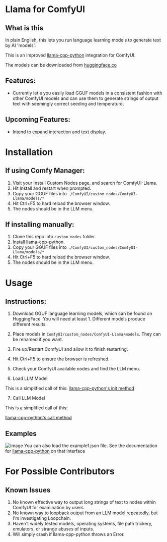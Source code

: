 # Llama for ComfyUI

## What is this
In plain English, this lets you run language learning models to generate text by AI 'models'.

This is an improved [llama-cpp-python](https://github.com/abetlen/llama-cpp-python) integration for ComfyUI.

The models can be downloaded from [huggingface.co](https://huggingface.co/models?pipeline_tag=text-generation&sort=trending&search=GGUF)

## Features:
- Currently let's you easily load GGUF models in a consistent fashion with other ComfyUI models and can use them to generate strings of output text with seemingly correct seeding and temperature.

## Upcoming Features:
- Intend to expand interaction and text display.

# Installation

## If using Comfy Manager:
1. Visit your Install Custom Nodes page, and search for ComfyUI-Llama.
2. Hit Install and restart when prompted.
3. Copy your GGUF files into ```./ComfyUI/custom_nodes/ComfyUI-Llama/models/*```
4. Hit Ctrl+F5 to hard reload the browser window.
5. The nodes should be in the LLM menu.

## If installing manually:
1. Clone this repo into `custom_nodes` folder.
2. Install llama-cpp-python.
3. Copy your GGUF files into ```./ComfyUI/custom_nodes/ComfyUI-Llama/models/*```
4. Hit Ctrl+F5 to hard reload the browser window.
5. The nodes should be in the LLM menu.


# Usage

## Instructions:
1. Download GGUF language learning models, which can be found on HuggingFace. You will need at least 1. Different models produce different results.

2. Place models in ```ComfyUI/custom_nodes/ComfyUI-Llama/models```. They can be renamed if you want.

3. Fire up/Restart ComfyUI and allow it to finish restarting.

4. Hit Ctrl+F5 to ensure the browser is refreshed.

5. Check your ComfyUI available nodes and find the LLM menu.

6. Load LLM Model

This is a simplified call of this:
[llama-cpp-python's init method](https://abetlen.github.io/llama-cpp-python/#llama_cpp.llama.Llama.__init__)

7. Call LLM Model

This is a simplified call of this:

[llama-cpp-python's call method](https://abetlen.github.io/llama-cpp-python/#llama_cpp.llama.Llama.__call__)

## Examples
![image](https://github.com/daniel-lewis-ab/ComfyUI-Llama/blob/main/example1.png)
You can also load the example1.json file.
See the documentation for [llama-cpp-python](https://abetlen.github.io/llama-cpp-python/) on that interface

# For Possible Contributors

## Known Issues
1. No known effective way to output long strings of text to nodes within ComfyUI for examination by users.
2. No known way to loopback output from an LLM model repeatedly, but I'm investigating Loopchain.
3. Haven't widely tested models, operating systems, file path trickery, emulators, or strange abuses of inputs.
4. Will simply crash if llama-cpp-python throws an Error.




